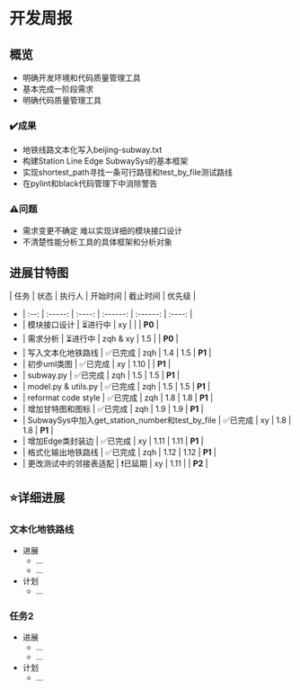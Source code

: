 # 开发周报

## 概览
* 明确开发环境和代码质量管理工具
* 基本完成一阶段需求
* 明确代码质量管理工具
### ✔️成果

* 地铁线路文本化写入beijing-subway.txt
* 构建Station Line Edge SubwaySys的基本框架
* 实现shortest_path寻找一条可行路径和test_by_file测试路线
* 在pylint和black代码管理下中消除警告

### ⚠️问题

* 需求变更不确定 难以实现详细的模块接口设计
* 不清楚性能分析工具的具体框架和分析对象

## 进展甘特图

| 任务 |  状态   | 执行人 | 开始时间 | 截止时间 | 优先级 |
* | :--: | :-----: | :----: | :------: | :------: | :----: |
* |  模块接口设计   | ⏳进行中 |   xy   |          |          | **P0** |
* |  需求分析   | ⏳进行中 |   zqh & xy   |     1.5     |          | **P0** |
* |  写入文本化地铁路线  | ✅已完成 |    zqh    |     1.4     |     1.5     | **P1** |
* |  初步uml类图  | ✅已完成 |    xy    |     1.10     |          | **P1** |
* |  subway.py  | ✅已完成 |    zqh    |     1.5     |     1.5     | **P1** |
* |  model.py & utils.py | ✅已完成 |    zqh    |     1.5     |     1.5     | **P1** |
* |  reformat code style | ✅已完成 |    zqh    |     1.8     |     1.8     | **P1** |
* |  增加甘特图和图标 | ✅已完成 |    zqh    |     1.9     |     1.9     | **P1** |
* |  SubwaySys中加入get_station_number和test_by_file | ✅已完成 |    xy    |     1.8     |     1.8     | **P1** |
* |  增加Edge类封装边 | ✅已完成 |    xy    |     1.11     |     1.11     | **P1** |
* |  格式化输出地铁路线 | ✅已完成 |    zqh    |     1.12     |     1.12     | **P1** |
* |  更改测试中的邻接表适配   | ❗已延期 |    xy    |     1.11     |          | **P2** |


## ⭐详细进展

### 文本化地铁路线

* 进展
  * ...
  * ...
* 计划
  * ...

### 任务2

* 进展
  * ...
  * ...
* 计划
  * ...
